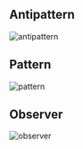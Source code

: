 ## Antipattern

![antipattern](https://github.com/user-attachments/assets/3f81671e-bb98-4f9b-9e99-1161dac18bd2)


## Pattern
![pattern](https://github.com/user-attachments/assets/1582a8b8-532e-411d-af11-2f7c0c0178f5)


## Observer
![observer](https://github.com/user-attachments/assets/77f94892-d94c-47a4-aa80-bcaab6174969)

